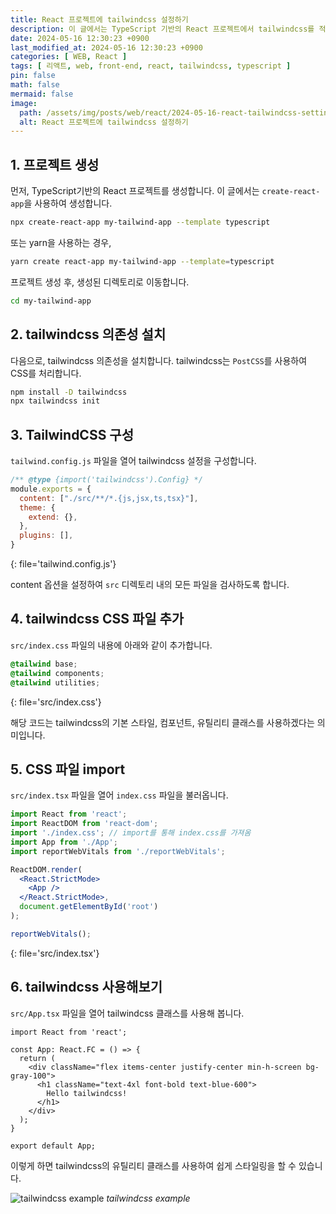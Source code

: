 ```yaml
---
title: React 프로젝트에 tailwindcss 설정하기
description: 이 글에서는 TypeScript 기반의 React 프로젝트에서 tailwindcss를 적용하는 방법에 대해 설명합니다.
date: 2024-05-16 12:30:23 +0900
last_modified_at: 2024-05-16 12:30:23 +0900
categories: [ WEB, React ]
tags: [ 리액트, web, front-end, react, tailwindcss, typescript ]
pin: false
math: false
mermaid: false
image:
  path: /assets/img/posts/web/react/2024-05-16-react-tailwindcss-settings/thumbnail.webp
  alt: React 프로젝트에 tailwindcss 설정하기
---
```


## 1. 프로젝트 생성

먼저, TypeScript기반의 React 프로젝트를 생성합니다. 이 글에서는 `create-react-app`을 사용하여 생성합니다.

```bash
npx create-react-app my-tailwind-app --template typescript
```

또는 yarn을 사용하는 경우,

```bash
yarn create react-app my-tailwind-app --template=typescript
```

프로젝트 생성 후, 생성된 디렉토리로 이동합니다.

```bash
cd my-tailwind-app
```

## 2. tailwindcss 의존성 설치

다음으로, tailwindcss 의존성을 설치합니다. tailwindcss는 `PostCSS`를 사용하여 CSS를 처리합니다.

```bash
npm install -D tailwindcss
npx tailwindcss init
```

## 3. TailwindCSS 구성

`tailwind.config.js` 파일을 열어 tailwindcss 설정을 구성합니다.

```javascript
/** @type {import('tailwindcss').Config} */
module.exports = {
  content: ["./src/**/*.{js,jsx,ts,tsx}"],
  theme: {
    extend: {},
  },
  plugins: [],
}
```
{: file='tailwind.config.js'}

content 옵션을 설정하여 `src` 디렉토리 내의 모든 파일을 검사하도록 합니다.

## 4. tailwindcss CSS 파일 추가

`src/index.css` 파일의 내용에 아래와 같이 추가합니다. 

```css
@tailwind base;
@tailwind components;
@tailwind utilities;
```
{: file='src/index.css'}

해당 코드는 tailwindcss의 기본 스타일, 컴포넌트, 유틸리티 클래스를 사용하겠다는 의미입니다.

## 5. CSS 파일 import

`src/index.tsx` 파일을 열어 `index.css` 파일을 불러옵니다. 

```jsx
import React from 'react';
import ReactDOM from 'react-dom';
import './index.css'; // import를 통해 index.css를 가져옴
import App from './App';
import reportWebVitals from './reportWebVitals';

ReactDOM.render(
  <React.StrictMode>
    <App />
  </React.StrictMode>,
  document.getElementById('root')
);

reportWebVitals();
```
{: file='src/index.tsx'}

## 6. tailwindcss 사용해보기

`src/App.tsx` 파일을 열어 tailwindcss 클래스를 사용해 봅니다.

```tsx
import React from 'react';

const App: React.FC = () => {
  return (
    <div className="flex items-center justify-center min-h-screen bg-gray-100">
      <h1 className="text-4xl font-bold text-blue-600">
        Hello tailwindcss!
      </h1>
    </div>
  );
}

export default App;
```

이렇게 하면 tailwindcss의 유틸리티 클래스를 사용하여 쉽게 스타일링을 할 수 있습니다.

![tailwindcss example](/assets/img/posts/web/react/2024-05-16-react-tailwindcss-settings/ex.webp)
_tailwindcss example_
